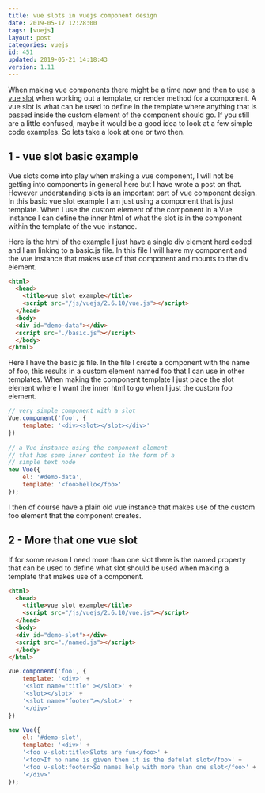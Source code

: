 ```yaml
---
title: vue slots in vuejs component design
date: 2019-05-17 12:28:00
tags: [vuejs]
layout: post
categories: vuejs
id: 451
updated: 2019-05-21 14:18:43
version: 1.11
---
```


When making vue components there might be a time now and then to use a [vue slot](https://vuejs.org/v2/guide/components.html#Content-Distribution-with-Slots) when working out a template, or render method for a component. A vue slot is what can be used to define in the template where anything that is passed inside the custom element of the component should go. If you still are a little confused, maybe it would be a good idea to look at a few simple code examples. So lets take a look at one or two then.

<!-- more -->

## 1 - vue slot basic example

Vue slots come into play when making a vue component, I will not be getting into components in general here but I have wrote a post on that. However understanding slots is an important part of vue component design. In this basic vue slot example I am just using a component that is just template. When I use the custom element of the component in a Vue instance I can define the inner html of what the slot is in the component within the template of the vue instance. 

Here is the html of the example I just have a single div element hard coded and I am linking to a basic.js file. In this file I will have my component and the vue instance that makes use of that component and mounts to the div element.

```html
<html>
  <head>
    <title>vue slot example</title>
    <script src="/js/vuejs/2.6.10/vue.js"></script>
  </head>
  <body>
  <div id="demo-data"></div>
  <script src="./basic.js"></script>
  </body>
</html>
```

Here I have the basic.js file. In the file I create a component with the name of foo, this results in a custom element named foo that I can use in other templates. When making the component template I just place the slot element where I want the inner html to go when I just the custom foo element.

```js
// very simple component with a slot
Vue.component('foo', {
    template: '<div><slot></slot></div>'
})
 
// a Vue instance using the component element
// that has some inner content in the form of a
// simple text node
new Vue({
    el: '#demo-data',
    template: '<foo>hello</foo>'
});
```

I then of course have a plain old vue instance that makes use of the custom foo element that the component creates.

## 2 - More that one vue slot

If for some reason I need more than one slot there is the named property that can be used to define what slot should be used when making a template that makes use of a component.

```html
<html>
  <head>
    <title>vue slot example</title>
    <script src="/js/vuejs/2.6.10/vue.js"></script>
  </head>
  <body>
  <div id="demo-slot"></div>
  <script src="./named.js"></script>
  </body>
</html>
```

```js
Vue.component('foo', {
    template: '<div>' +
    '<slot name="title" ></slot>' +
    '<slot></slot>' +
    '<slot name="footer"></slot>' +
    '</div>'
})
 
new Vue({
    el: '#demo-slot',
    template: '<div>' +
    '<foo v-slot:title>Slots are fun</foo>' +
    '<foo>If no name is given then it is the defulat slot</foo>' +
    '<foo v-slot:footer>So names help with more than one slot</foo>' +
    '</div>'
});
```